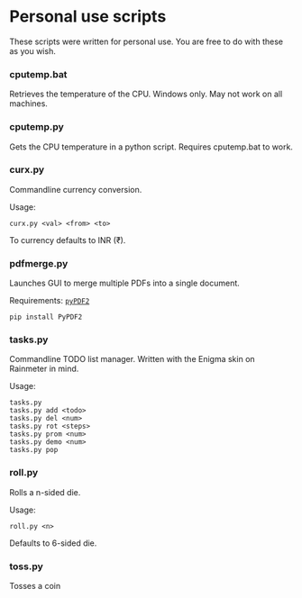 # Personal use scripts

These scripts were written for personal use. You are free to do with these as you wish.

### cputemp.bat

Retrieves the temperature of the CPU. Windows only. May not work on all machines.

### cputemp.py

Gets the CPU temperature in a python script. Requires cputemp.bat to work.

### curx.py

Commandline currency conversion.

Usage:
```
curx.py <val> <from> <to>
```

To currency defaults to INR (₹).

### pdfmerge.py

Launches GUI to merge multiple PDFs into a single document.

Requirements: [`pyPDF2`](https://pypi.org/project/PyPDF2/)

```
pip install PyPDF2
```

### tasks.py

Commandline TODO list manager. Written with the Enigma skin on Rainmeter in mind.

Usage:
```
tasks.py
tasks.py add <todo>
tasks.py del <num>
tasks.py rot <steps>
tasks.py prom <num>
tasks.py demo <num>
tasks.py pop
```

### roll.py

Rolls a n-sided die.

Usage:
```
roll.py <n>
```

Defaults to 6-sided die.

### toss.py

Tosses a coin
